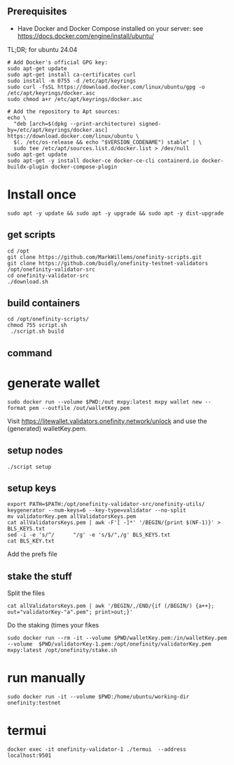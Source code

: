 ## Prerequisites
- Have Docker and Docker Compose installed on your server: see <a href="https://docs.docker.com/engine/install/ubuntu/" target="_blank">https://docs.docker.com/engine/install/ubuntu/</a>

TL;DR; for ubuntu 24.04

```
# Add Docker's official GPG key:
sudo apt-get update
sudo apt-get install ca-certificates curl
sudo install -m 0755 -d /etc/apt/keyrings
sudo curl -fsSL https://download.docker.com/linux/ubuntu/gpg -o /etc/apt/keyrings/docker.asc
sudo chmod a+r /etc/apt/keyrings/docker.asc

# Add the repository to Apt sources:
echo \
  "deb [arch=$(dpkg --print-architecture) signed-by=/etc/apt/keyrings/docker.asc] https://download.docker.com/linux/ubuntu \
  $(. /etc/os-release && echo "$VERSION_CODENAME") stable" | \
  sudo tee /etc/apt/sources.list.d/docker.list > /dev/null
sudo apt-get update
sudo apt-get -y install docker-ce docker-ce-cli containerd.io docker-buildx-plugin docker-compose-plugin
```

# Install once
```
sudo apt -y update && sudo apt -y upgrade && sudo apt -y dist-upgrade
```


## get scripts
```
cd /opt
git clone https://github.com/MarkWillems/onefinity-scripts.git 
git clone https://github.com/buidly/onefinity-testnet-validators /opt/onefinity-validator-src
cd onefinity-validator-src 
./download.sh
```

## build containers
```
cd /opt/onefinity-scripts/
chmod 755 script.sh
 ./script.sh build

```

## command
# generate wallet
```
sudo docker run --volume $PWD:/out mxpy:latest mxpy wallet new --format pem --outfile /out/walletKey.pem
```
Visit https://litewallet.validators.onefinity.network/unlock and use the (generated) walletKey.pem.

## setup nodes
```
./script setup
```

## setup keys
```
export PATH=$PATH:/opt/onefinity-validator-src/onefinity-utils/
keygenerator --num-keys=6 --key-type=validator --no-split
mv validatorKey.pem allValidatorsKeys.pem
cat allValidatorsKeys.pem | awk -F'[ -]*' '/BEGIN/{print $(NF-1)}' > BLS_KEYS.txt
sed -i -e 's/^/      "/g' -e 's/$/",/g' BLS_KEYS.txt
cat BLS_KEY.txt
```
Add the prefs file

## stake the stuff
Split the files
```
cat allValidatorsKeys.pem | awk '/BEGIN/,/END/{if (/BEGIN/) {a++}; out="validatorKey-"a".pem"; print>out;}'
```
Do the staking (times your fikes

```
sudo docker run --rm -it --volume $PWD/walletKey.pem:/in/walletKey.pem --volume  $PWD/validatorKey-1.pem:/opt/onefinity/validatorKey.pem mxpy:latest /opt/onefinity/stake.sh
```

# run manually
```
sudo docker run -it --volume $PWD:/home/ubuntu/working-dir onefinity:testnet
```
# termui 
```
docker exec -it onefinity-validator-1 ./termui  --address localhost:9501
```

